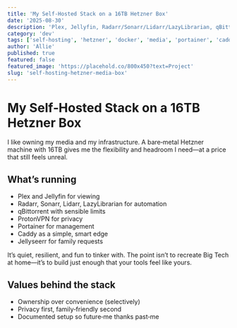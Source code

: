 ```yaml
---
title: 'My Self‑Hosted Stack on a 16TB Hetzner Box'
date: '2025-08-30'
description: 'Plex, Jellyfin, Radarr/Sonarr/Lidarr/LazyLibrarian, qBittorrent, Jellyseerr, ProtonVPN, Portainer, and Caddy—running reliably and cheaply.'
category: 'dev'
tags: ['self-hosting', 'hetzner', 'docker', 'media', 'portainer', 'caddy', 'homelab']
author: 'Allie'
published: true
featured: false
featured_image: 'https://placehold.co/800x450?text=Project'
slug: 'self-hosting-hetzner-media-box'
---
```


# My Self‑Hosted Stack on a 16TB Hetzner Box

I like owning my media and my infrastructure. A bare‑metal Hetzner machine with 16TB gives me the flexibility and headroom I need—at a price that still feels unreal.

## What’s running

- Plex and Jellyfin for viewing
- Radarr, Sonarr, Lidarr, LazyLibrarian for automation
- qBittorrent with sensible limits
- ProtonVPN for privacy
- Portainer for management
- Caddy as a simple, smart edge
- Jellyseerr for family requests

It’s quiet, resilient, and fun to tinker with. The point isn’t to recreate Big Tech at home—it’s to build just enough that your tools feel like yours.

## Values behind the stack

- Ownership over convenience (selectively)
- Privacy first, family‑friendly second
- Documented setup so future‑me thanks past‑me
